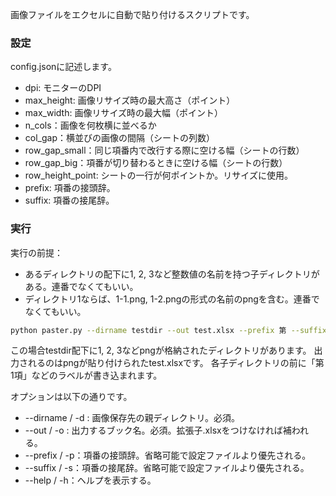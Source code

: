 画像ファイルをエクセルに自動で貼り付けるスクリプトです。

### 設定
config.jsonに記述します。
- dpi: モニターのDPI
- max_height: 画像リサイズ時の最大高さ（ポイント）
- max_width: 画像リサイズ時の最大幅（ポイント）
- n_cols：画像を何枚横に並べるか
- col_gap：横並びの画像の間隔（シートの列数）
- row_gap_small：同じ項番内で改行する際に空ける幅（シートの行数）
- row_gap_big：項番が切り替わるときに空ける幅（シートの行数）
- row_height_point: シートの一行が何ポイントか。リサイズに使用。
- prefix: 項番の接頭辞。
- suffix: 項番の接尾辞。

### 実行
実行の前提：
- あるディレクトリの配下に1, 2, 3など整数値の名前を持つ子ディレクトリがある。連番でなくてもいい。
- ディレクトリ1ならば、1-1.png, 1-2.pngの形式の名前のpngを含む。連番でなくてもいい。

```bash
python paster.py --dirname testdir --out test.xlsx --prefix 第 --suffix 項
```

この場合testdir配下に1, 2, 3などpngが格納されたディレクトリがあります。
出力されるのはpngが貼り付けられたtest.xlsxです。
各子ディレクトリの前に「第1項」などのラベルが書き込まれます。

オプションは以下の通りです。
- --dirname / -d : 画像保存先の親ディレクトリ。必須。
- --out / -o : 出力するブック名。必須。拡張子.xlsxをつけなければ補われる。
- --prefix / -p：項番の接頭辞。省略可能で設定ファイルより優先される。
- --suffix / -s：項番の接尾辞。省略可能で設定ファイルより優先される。
- --help / -h：ヘルプを表示する。